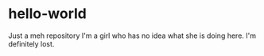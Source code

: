 # hello-world
Just a meh repository
I'm a girl who has no idea what she is doing here. I'm definitely lost.
